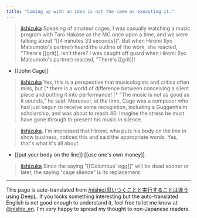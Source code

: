 ```yaml
---
title: "Coming up with an idea is not the same as executing it."
---
```


> [jishizuka](https://x.com/jishizuka/status/1811458235624489089) Speaking of amateur cages, I was casually watching a music program with Taro Hakase as the MC once upon a time, and we were talking about "[[4 minutes 33 seconds]]". But when Hiromi (Iyo Matsumoto's partner) heard the outline of the work, she reacted, "There's [[grit]], isn't there? I was caught off guard when Hiromi (Iyo Matsumoto's partner) reacted, "There's [[grit]]!
- [[John Cage]]

> [jishizuka](https://x.com/jishizuka/status/1811459693094834445) Yes, this is a perspective that musicologists and critics often miss, but [* there is a world of difference between conceiving a silent piece and putting it into performance! [* "The music is not as good as it sounds," he said. Moreover, at the time, Cage was a composer who had just begun to receive some recognition, including a Guggenheim scholarship, and was about to reach 40. Imagine the stress he must have gone through to present his music in silence.

> [jishizuka](https://x.com/jishizuka/status/1811460155319742551). I'm impressed that Hiromi, who puts his body on the line in show business, noticed this and said the appropriate words. Yes, that's what it's all about.
- [[put your body on the line]] [[use one's own money]].

> [jishizuka](https://x.com/jishizuka/status/1811480567139172661) Since the saying "[[Columbus' egg]]" will be dead sooner or later, the saying "cage silence" is its replacement.


---
This page is auto-translated from [/nishio/思いつくことと実行することは違う](https://scrapbox.io/nishio/思いつくことと実行することは違う) using DeepL. If you looks something interesting but the auto-translated English is not good enough to understand it, feel free to let me know at [@nishio_en](https://twitter.com/nishio_en). I'm very happy to spread my thought to non-Japanese readers.